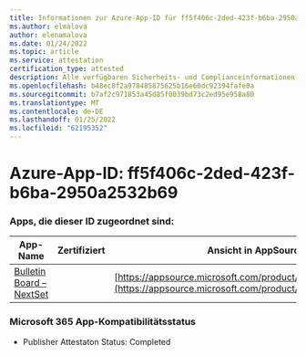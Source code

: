 ```yaml
---
title: Informationen zur Azure-App-ID für ff5f406c-2ded-423f-b6ba-2950a2532b69
ms.author: elmalova
author: elenamalova
ms.date: 01/24/2022
ms.topic: article
ms.service: attestation
certification_type: attested
description: Alle verfügbaren Sicherheits- und Complianceinformationen für ff5f406c-2ded-423f-b6ba-2950a2532b69.
ms.openlocfilehash: b48ec8f2a978485875625b16e60dc92394fafe0a
ms.sourcegitcommit: b7af2c971853a45d85f0039bd73c2ed95e958a80
ms.translationtype: MT
ms.contentlocale: de-DE
ms.lasthandoff: 01/25/2022
ms.locfileid: "62195352"
---
```

# <a name="azure-app-id-ff5f406c-2ded-423f-b6ba-2950a2532b69"></a>Azure-App-ID: ff5f406c-2ded-423f-b6ba-2950a2532b69


### <a name="apps-associated-with-this-id"></a>Apps, die dieser ID zugeordnet sind:
| **App-Name** | **Zertifiziert** | **Ansicht in AppSource** |
|--------------|---------------|-----------------------|
| [Bulletin Board – NextSet](https://docs.microsoft.com/microsoft-365-app-certification/forward/WA200002122) |  | [https://appsource.microsoft.com/product/office/WA200002122](https://appsource.microsoft.com/product/office/WA200002122) |

### <a name="microsoft-365-app-compliance-status"></a>Microsoft 365 App-Kompatibilitätsstatus
- Publisher Attestaton Status: Completed
